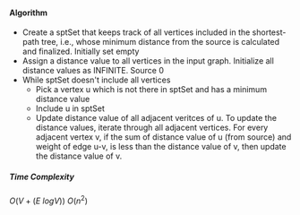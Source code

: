 #### Algorithm
* Create a sptSet that keeps track of all vertices included in the shortest-path tree, i.e., whose minimum distance from the source is calculated and finalized. Initially set empty
* Assign a distance value to all vertices in the input graph. Initialize all distance values as INFINITE. Source 0
* While sptSet doesn't include all vertices
	* Pick a vertex u which is not there in sptSet and has a minimum distance value
	* Include u in sptSet
	* Update distance value of all adjacent veritces of u. To update the distance values, iterate through all adjacent vertices. For every adjacent vertex v, if the sum of distance value of u (from source) and weight of edge u-v, is less than the distance value of v, then update the distance value of v.

##### Time Complexity
$O(V+(E\ logV))$
$O(n^2)$
